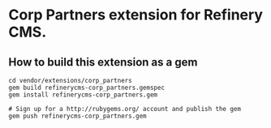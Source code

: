 # Corp Partners extension for Refinery CMS.

## How to build this extension as a gem

    cd vendor/extensions/corp_partners
    gem build refinerycms-corp_partners.gemspec
    gem install refinerycms-corp_partners.gem

    # Sign up for a http://rubygems.org/ account and publish the gem
    gem push refinerycms-corp_partners.gem